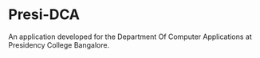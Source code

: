 # Presi-DCA
An application developed for the Department Of Computer Applications at Presidency College Bangalore.
